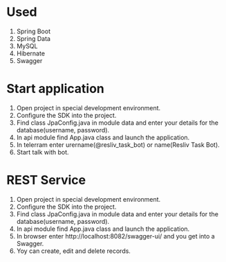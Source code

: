 # Used
1. Spring Boot
2. Spring Data
3. MySQL
4. Hibernate
5. Swagger

# Start application
1. Open project in special development environment.
2. Сonfigure the SDK into the project.
3. Find class JpaConfig.java in module data and enter your details for the database(username, password).
4. In api module find App.java class and launch the application.
5. In telerram enter urername(@resliv_task_bot) or name(Resliv Task Bot).
6. Start talk with bot.
# REST Service
1. Open project in special development environment.
2. Сonfigure the SDK into the project.
3. Find class JpaConfig.java in module data and enter your details for the database(username, password).
4. In api module find App.java class and launch the application.
5. In browser enter http://localhost:8082/swagger-ui/ and you get into a Swagger.
6. Yoy can create, edit and delete records.
